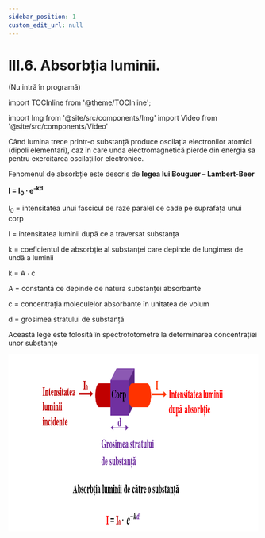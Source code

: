 ```yaml
---
sidebar_position: 1
custom_edit_url: null
---
```


# III.6. Absorbția luminii.

(Nu intră în programă)





import TOCInline from '@theme/TOCInline';

<TOCInline toc={toc} />



import Img from '@site/src/components/Img'
import Video from '@site/src/components/Video'






<div class="alert alert--primary" role="alert">


Când lumina trece printr-o substanță produce oscilația electronilor atomici (dipoli elementari), caz în care unda electromagnetică pierde din energia sa pentru exercitarea oscilațiilor electronice.



Fenomenul de absorbție este descris de **legea lui Bouguer – Lambert-Beer**

**I = I<sub>0</sub> ∙ e<sup>-kd</sup>**

I<sub>0</sub> = intensitatea unui fascicul de raze paralel ce cade pe suprafața unui corp

I = intensitatea luminii după ce a traversat substanța

k = coeficientul de absorbție al substanței care depinde de lungimea de undă a luminii

k = A ∙ c

A = constantă ce depinde de natura substanței absorbante

c = concentrația moleculelor absorbante în unitatea de volum

d = grosimea stratului de substanță 

Această lege este folosită în spectrofotometre la determinarea concentrației unor substanțe




<Img className="img-responsive4" src="fizica/clasa11/capitolul3/III-6-absorbtia-luminii-poza1-reprezentare-grafica-absorbtia-luminii-de-catre-o-substanta.png" width="1000" height="357" lazy={false} />


<br></br>
<br></br>




</div>

